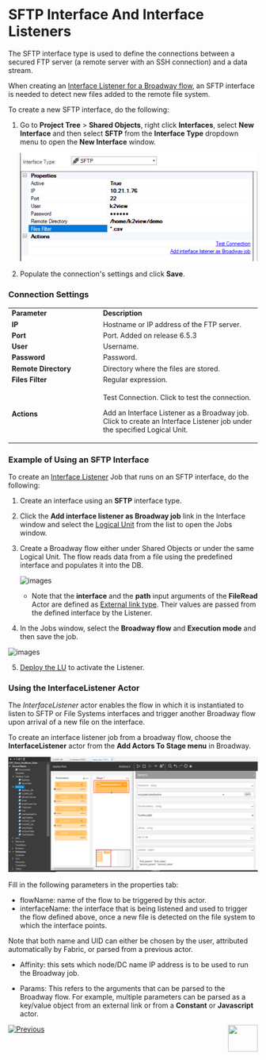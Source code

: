 # SFTP Interface And Interface Listeners

The SFTP interface type is used to define the connections between a secured FTP server (a remote server with an SSH connection) and a data stream.

When creating an [Interface Listener for a Broadway flow](/articles/19_Broadway/09_broadway_integration_with_Fabric.md#interface-listener-for-broadway-flows), an SFTP interface is needed to detect new files added to the remote file system.

To create a new SFTP interface, do the following:

1. Go to **Project Tree** > **Shared Objects**, right click **Interfaces**, select **New Interface** and then select **SFTP** from the **Interface Type** dropdown menu to open the **New Interface** window.

   ![image](images/02_sftp_1.PNG)

2. Populate the connection's settings and click **Save**.

### Connection Settings

<table>
<tbody>
<tr>
<td width="300pxl"><strong>Parameter</strong></td>
<td width="600pxl"><strong>Description</strong></td>
</tr>
<tr>
<td><strong>IP</strong></td>
<td>Hostname or IP address of the FTP server.</td>
</tr>
<tr>
<td><strong>Port</strong></td>
<td>Port. Added on release 6.5.3</td>
</tr>
<tr>
<td><strong>User</strong>&nbsp;</td>
<td>Username.</td>
</tr>
<tr>
<td><strong>Password&nbsp;</strong></td>
<td>Password.&nbsp;</td>
</tr>
<tr>
<td><strong>Remote Directory</strong></td>
<td>Directory where the files are stored.</td>
</tr>
<tr>
<td><strong>Files Filter</strong></td>
<td>Regular expression.</td>
</tr>
<tr>
<td><strong>Actions</strong></td>
<td>
<p>Test Connection. Click to test the connection.</p>
<p>Add an Interface Listener as a Broadway job. Click to create an Interface Listener job under the specified Logical Unit.</p>
</td>
</tr>
</tbody>
</table>




### Example of Using an SFTP Interface

To create an [Interface Listener](/articles/19_Broadway/09_broadway_integration_with_Fabric.md#interface-listener-for-broadway-flows) Job that runs on an SFTP interface, do the following: 

1. Create an interface using an **SFTP** interface type.

2. Click the **Add interface listener as Broadway job** link in the Interface window and select the [Logical Unit](/articles/03_logical_units/01_LU_overview.md) from the list to open the Jobs window. 

3. Create a Broadway flow either under Shared Objects or under the same Logical Unit. The flow reads data from a file using the predefined interface and populates it into the DB. 

   ![images](images/broadway_file_read.PNG)

   * Note that the **interface** and the **path** input arguments of the **FileRead** Actor are defined as [External link type](/articles/19_Broadway/03_broadway_actor_window.md#actors-inputs-and-outputs). Their values are passed from the defined interface by the Listener.

4. In the Jobs window, select the **Broadway flow** and **Execution mode** and then save the job.

![images](images/02_sftp_2.PNG)

5. [Deploy the LU](/articles/16_deploy_fabric/02_deploy_from_Fabric_Studio.md) to activate the Listener.


### Using the InterfaceListener Actor 

The *InterfaceListener* actor enables the flow in which it is instantiated to listen to SFTP or File Systems interfaces and trigger another Broadway flow upon arrival of a new file on the interface.

To create an interface listener job from a broadway flow, choose the **InterfaceListener** actor from the **Add Actors To Stage menu** in Broadway.

![images](/articles/24_non_DB_interfaces/images/12_interfaceListenerActor_1.PNG)

Fill in the following parameters in the properties tab:

- flowName: name of the flow to be triggered by this actor.
- interfaceName: the interface that is being listened and used to trigger the flow defined above, once a new file is detected on the file system to which the interface points.

Note that both name and UID can either be chosen by the user, attributed automatically by Fabric, or parsed from a previous actor.

- Affinity: this sets which node/DC name IP address is to be used to run the Broadway job.

- Params: This refers to the arguments that can be parsed to the Broadway flow. 
For example, multiple parameters can be parsed as a key/value object from an external link or from a **Constant** or **Javascript** actor.



[![Previous](/articles/images/Previous.png)](01_nondb_interfaces_overview.md)[<img align="right" width="60" height="54" src="/articles/images/Next.png">](03_kafka_interface.md) 

